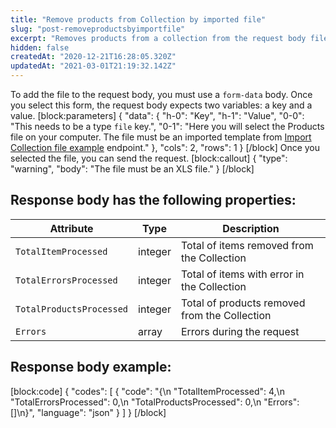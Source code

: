 ```yaml
---
title: "Remove products from Collection by imported file"
slug: "post-removeproductsbyimportfile"
excerpt: "Removes products from a collection from the request body file. The file must be an imported template"
hidden: false
createdAt: "2020-12-21T16:28:05.320Z"
updatedAt: "2021-03-01T21:19:32.142Z"
---
```

To add the file to the request body, you must use a `form-data` body. Once you select this form, the request body expects two variables: a key and a value.
[block:parameters]
{
  "data": {
    "h-0": "Key",
    "h-1": "Value",
    "0-0": "This needs to be a type `file` key.",
    "0-1": "Here you will select the Products file on your computer. The file must be an imported template from [Import Collection file example](ref:get-importfileexample) endpoint."
  },
  "cols": 2,
  "rows": 1
}
[/block]
Once you selected the file, you can send the request.
[block:callout]
{
  "type": "warning",
  "body": "The file must be an XLS file."
}
[/block]
## Response body has the following properties:

| Attribute     | Type    | Description                                    |
| ------------- | ------- | ---------------------------------------------- |
| `TotalItemProcessed` | integer | Total of items removed from the Collection |
| `TotalErrorsProcessed` | integer | Total of items with error in the Collection |
| `TotalProductsProcessed` | integer | Total of products removed from the Collection |
| `Errors` | array | Errors during the request|


## Response body example:
[block:code]
{
  "codes": [
    {
      "code": "{\n    \"TotalItemProcessed\": 4,\n    \"TotalErrorsProcessed\": 0,\n    \"TotalProductsProcessed\": 0,\n    \"Errors\": []\n}",
      "language": "json"
    }
  ]
}
[/block]